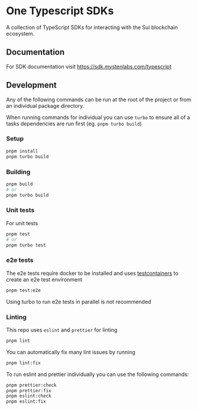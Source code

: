 # One Typescript SDKs

A collection of TypeScript SDKs for interacting with the Sui blockchain ecosystem.

## Documentation

For SDK documentation visit https://sdk.mystenlabs.com/typescript

## Development

Any of the following commands can be run at the root of the project or from an individual package directory.

When running commands for individual you can use `turbo` to ensure all of a tasks dependencies are run first (eg. `pnpm turbo build`)

### Setup

```bash
pnpm install
pnpm turbo build
```

### Building

```bash
pnpm build
# or
pnpm turbo build
```

### Unit tests

For unit tests

```bash
pnpm test
# or
pnpm turbo test
```

### e2e tests

The e2e tests require docker to be installed and uses [testcontainers](https://node.testcontainers.org/) to create an e2e test environment

```bash
pnpm test:e2e
```

Using turbo to run e2e tests in parallel is not recommended

### Linting

This repo uses `eslint` and `prettier` for linting

```bash
pnpm lint
```

You can automatically fix many lint issues by running

```bash
pnpm lint:fix
```

To run eslint and prettier individually you can use the following commands:

```bash
pnpm prettier:check
pnpm prettier:fix
pnpm eslint:check
pnpm eslint:fix
```
